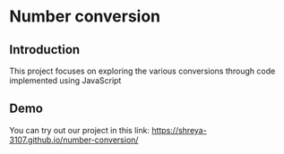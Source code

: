 # Number conversion

## Introduction

This project focuses on exploring the various conversions through code implemented using JavaScript


## Demo

You can try out our project in this link: https://shreya-3107.github.io/number-conversion/
